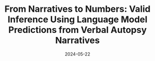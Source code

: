 ---
title: "From Narratives to Numbers: Valid Inference Using Language Model Predictions from Verbal Autopsy Narratives"
collection: publications
excerpt: 'In settings where most deaths occur outside the healthcare system, verbal autopsies (VAs) are a common tool to monitor trends in causes of death (COD). VAs are interviews with a surviving caregiver or relative that are used to predict the descendants COD. Turning VAs into actionable insights for researchers and policymakers requires two steps (i) predicting likely COD using the VA interview and (ii) performing inference with predicted CODs (e.g. modeling the breakdown of causes by demographic factors using a sample of deaths). In this paper, we develop a method for valid inference using outcomes (in our case COD) predicted from free-form text using state-of-the-art NLP techniques. This method, which we call multiPPI++, extends recent work in "prediction-powered inference" to multinomial classification. We leverage a suite of NLP techniques for COD prediction and, through empirical analysis of VA data, demonstrate the effectiveness of our approach in handling transportability issues. multiPPI++ recovers ground truth estimates, regardless of which NLP model produced predictions and regardless of whether they were produced by a more accurate predictor like GPT-4-32k or a less accurate predictor like KNN. Our findings demonstrate the practical importance of inference correction for public health decision-making and suggests that if inference tasks are the end goal, having a small amount of contextually relevant, high quality labeled data is essential regardless of the NLP algorithm.'
date: 2024-05-22
venue: 'Arxiv'
paperurl: 'https://arxiv.org/abs/2405.13926'
---
